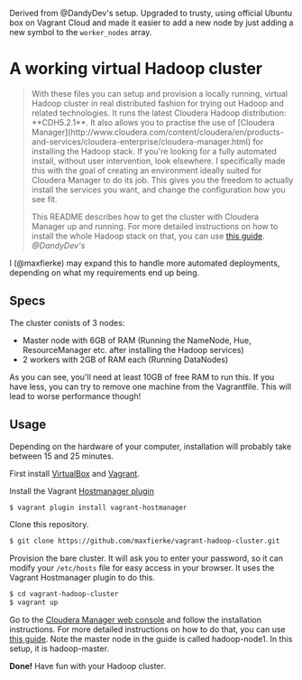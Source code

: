 Derived from @DandyDev's setup. Upgraded to trusty, using official Ubuntu box on Vagrant Cloud and made it easier to add a new node by just adding a new symbol to the `worker_nodes` array.

# A working virtual Hadoop cluster

<blockquote>
With these files you can setup and provision a locally running, virtual Hadoop cluster in real distributed fashion for trying out Hadoop and related technologies. It runs the latest Cloudera Hadoop distribution: **CDH5.2.1**. It also allows you to practise the use of [Cloudera Manager](http://www.cloudera.com/content/cloudera/en/products-and-services/cloudera-enterprise/cloudera-manager.html) for installing the Hadoop stack. If you're looking for a fully automated install, without user intervention, look elsewhere. I specifically made this with the goal of creating an environment ideally suited for Cloudera Manager to do its job. This gives you the freedom to actually install the services you want, and change the configuration how you see fit.

This README describes how to get the cluster with Cloudera Manager up and running. For more detailed instructions on how to install the whole Hadoop stack on that, you can use [this guide](http://dandydev.net/blog/installing-virtual-hadoop-cluster).
<cite>@DandyDev's</cite>
</blockquote>

I (@maxfierke) may expand this to handle more automated deployments, depending on what my requirements end up being.

## Specs

The cluster conists of 3 nodes:

* Master node with 6GB of RAM (Running the NameNode, Hue, ResourceManager etc. after installing the Hadoop services)
* 2 workers with 2GB of RAM each (Running DataNodes)

As you can see, you'll need at least 10GB of free RAM to run this. If you have less, you can try to remove one machine from the Vagrantfile. This will lead to worse performance though!

## Usage

Depending on the hardware of your computer, installation will probably take between 15 and 25 minutes.

First install [VirtualBox](https://www.virtualbox.org/) and [Vagrant](http://www.vagrantup.com/).

Install the Vagrant [Hostmanager plugin](https://github.com/smdahlen/vagrant-hostmanager)

```bash
$ vagrant plugin install vagrant-hostmanager
```

Clone this repository.

```bash
$ git clone https://github.com/maxfierke/vagrant-hadoop-cluster.git
```

Provision the bare cluster. It will ask you to enter your password, so it can modify your `/etc/hosts` file for easy access in your browser. It uses the Vagrant Hostmanager plugin to do this.

```bash
$ cd vagrant-hadoop-cluster
$ vagrant up
```

Go to the [Cloudera Manager web console](http://hadoop-master:7180) and follow the installation instructions. For more detailed instructions on how to do that, you can use [this guide](http://dandydev.net/blog/installing-virtual-hadoop-cluster). Note the master node in the guide is called hadoop-node1. In this setup, it is hadoop-master.

**Done!** Have fun with your Hadoop cluster.
